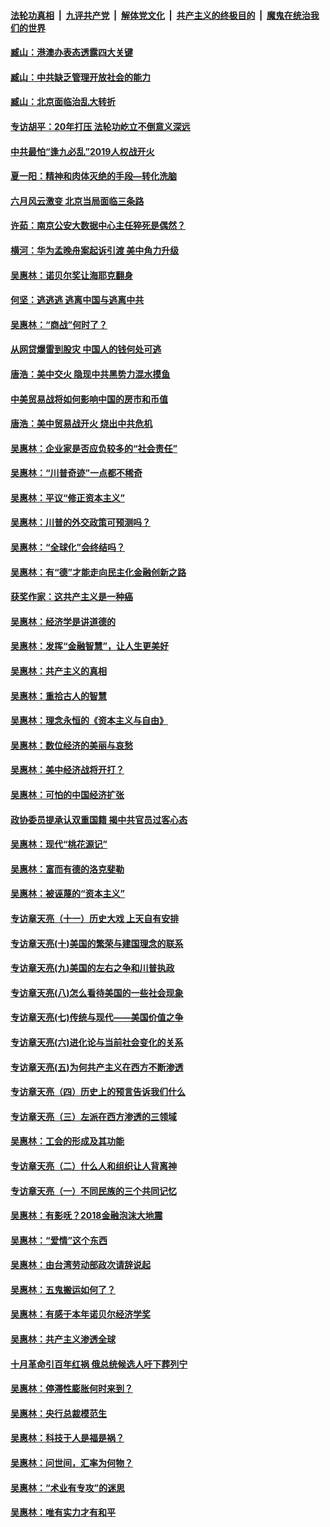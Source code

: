 ####  [法轮功真相](../../../../basic/blob/master/README.md?t=08260613) &nbsp;|&nbsp; [九评共产党](../../../../9ping.md/blob/master/README.md?t=08260613) &nbsp;|&nbsp; [解体党文化](../../../../jtdwh.md/blob/master/README.md?t=08260613)  &nbsp;|&nbsp; [共产主义的终极目的](../../../../gczydzjmd.md/blob/master/README.md?t=08260613) &nbsp;|&nbsp; [魔鬼在统治我们的世界](../../../../mgztzwmdsj.md/blob/master/README.md?t=08260613) 

#### [臧山：港澳办表态透露四大关键](../pages/nsc423/n11421628.md?t=08260613) 

#### [臧山：中共缺乏管理开放社会的能力](../pages/nsc423/n11407457.md?t=08260613) 

#### [臧山：北京面临治乱大转折](../pages/nsc423/n11406895.md?t=08260613) 

#### [专访胡平：20年打压 法轮功屹立不倒意义深远](../pages/nsc423/n11398800.md?t=08260613) 

#### [中共最怕“逢九必乱”2019人权战开火](../pages/nsc423/n11385248.md?t=08260613) 

#### [夏一阳：精神和肉体灭绝的手段—转化洗脑](../pages/nsc423/n11368250.md?t=08260613) 

#### [六月风云激变 北京当局面临三条路](../pages/nsc423/n11313668.md?t=08260613) 

#### [许茹：南京公安大数据中心主任猝死是偶然？](../pages/nsc423/n11064744.md?t=08260613) 

#### [横河：华为孟晚舟案起诉引渡 美中角力升级](../pages/nsc423/n11027230.md?t=08260613) 

#### [吴惠林：诺贝尔奖让海耶克翻身](../pages/nsc423/n10890049.md?t=08260613) 

#### [何坚：逃逃逃 逃离中国与逃离中共](../pages/nsc423/n10592891.md?t=08260613) 

#### [吴惠林：“商战”何时了？](../pages/nsc423/n10573558.md?t=08260613) 

#### [从网贷爆雷到股灾 中国人的钱何处可逃](../pages/nsc423/n10572800.md?t=08260613) 

#### [唐浩：美中交火 隐现中共黑势力混水摸鱼](../pages/nsc423/n10544040.md?t=08260613) 

#### [中美贸易战将如何影响中国的房市和币值](../pages/nsc423/n10543697.md?t=08260613) 

#### [唐浩：美中贸易战开火 烧出中共危机](../pages/nsc423/n10540126.md?t=08260613) 

#### [吴惠林：企业家是否应负较多的“社会责任”](../pages/nsc423/n10535022.md?t=08260613) 

#### [吴惠林：“川普奇迹”一点都不稀奇](../pages/nsc423/n10512808.md?t=08260613) 

#### [吴惠林：平议“修正资本主义”](../pages/nsc423/n10495724.md?t=08260613) 

#### [吴惠林：川普的外交政策可预测吗？](../pages/nsc423/n10462387.md?t=08260613) 

#### [吴惠林：“全球化”会终结吗？](../pages/nsc423/n10452838.md?t=08260613) 

#### [吴惠林：有“德”才能走向民主化金融创新之路](../pages/nsc423/n10432292.md?t=08260613) 

#### [获奖作家：这共产主义是一种癌](../pages/nsc423/n10431541.md?t=08260613) 

#### [吴惠林：经济学是讲道德的](../pages/nsc423/n10398014.md?t=08260613) 

#### [吴惠林：发挥“金融智慧”，让人生更美好](../pages/nsc423/n10375019.md?t=08260613) 

#### [吴惠林：共产主义的真相](../pages/nsc423/n10351394.md?t=08260613) 

#### [吴惠林：重拾古人的智慧](../pages/nsc423/n10337691.md?t=08260613) 

#### [吴惠林：理念永恒的《资本主义与自由》](../pages/nsc423/n10316274.md?t=08260613) 

#### [吴惠林：数位经济的美丽与哀愁](../pages/nsc423/n10292946.md?t=08260613) 

#### [吴惠林：美中经济战将开打？](../pages/nsc423/n10258825.md?t=08260613) 

#### [吴惠林：可怕的中国经济扩张](../pages/nsc423/n10219147.md?t=08260613) 

#### [政协委员提承认双重国籍 揭中共官员过客心态](../pages/nsc423/n10208809.md?t=08260613) 

#### [吴惠林：现代“桃花源记”](../pages/nsc423/n10185234.md?t=08260613) 

#### [吴惠林：富而有德的洛克斐勒](../pages/nsc423/n10142264.md?t=08260613) 

#### [吴惠林：被诬蔑的“资本主义”](../pages/nsc423/n10124816.md?t=08260613) 

#### [专访章天亮（十一）历史大戏 上天自有安排](../pages/nsc423/n10094905.md?t=08260613) 

#### [专访章天亮(十)美国的繁荣与建国理念的联系](../pages/nsc423/n10094899.md?t=08260613) 

#### [专访章天亮(九)美国的左右之争和川普执政](../pages/nsc423/n10094889.md?t=08260613) 

#### [专访章天亮(八)怎么看待美国的一些社会现象](../pages/nsc423/n10094857.md?t=08260613) 

#### [专访章天亮(七)传统与现代——美国价值之争](../pages/nsc423/n10093140.md?t=08260613) 

#### [专访章天亮(六)进化论与当前社会变化的关系](../pages/nsc423/n10092036.md?t=08260613) 

#### [专访章天亮(五)为何共产主义在西方不断渗透](../pages/nsc423/n10083620.md?t=08260613) 

#### [专访章天亮（四）历史上的预言告诉我们什么](../pages/nsc423/n10083606.md?t=08260613) 

#### [专访章天亮（三）左派在西方渗透的三领域](../pages/nsc423/n10081115.md?t=08260613) 

#### [吴惠林：工会的形成及其功能](../pages/nsc423/n10080633.md?t=08260613) 

#### [专访章天亮（二）什么人和组织让人背离神](../pages/nsc423/n10076637.md?t=08260613) 

#### [专访章天亮（一）不同民族的三个共同记忆](../pages/nsc423/n10074188.md?t=08260613) 

#### [吴惠林：有影呒？2018金融泡沫大地震](../pages/nsc423/n10040534.md?t=08260613) 

#### [吴惠林：“爱情”这个东西](../pages/nsc423/n10019423.md?t=08260613) 

#### [吴惠林：由台湾劳动部政次请辞说起](../pages/nsc423/n9979679.md?t=08260613) 

#### [吴惠林：五鬼搬运如何了？](../pages/nsc423/n9925338.md?t=08260613) 

#### [吴惠林：有感于本年诺贝尔经济学奖](../pages/nsc423/n9871883.md?t=08260613) 

#### [吴惠林：共产主义渗透全球](../pages/nsc423/n9812748.md?t=08260613) 

#### [十月革命引百年红祸 俄总统候选人吁下葬列宁](../pages/nsc423/n9810182.md?t=08260613) 

#### [吴惠林：停滞性膨胀何时来到？](../pages/nsc423/n9764136.md?t=08260613) 

#### [吴惠林：央行总裁模范生](../pages/nsc423/n9728134.md?t=08260613) 

#### [吴惠林：科技于人是福是祸？](../pages/nsc423/n9672982.md?t=08260613) 

#### [吴惠林：问世间，汇率为何物？](../pages/nsc423/n9621788.md?t=08260613) 

#### [吴惠林：“术业有专攻”的迷思](../pages/nsc423/n9580363.md?t=08260613) 

#### [吴惠林：唯有实力才有和平](../pages/nsc423/n9529599.md?t=08260613) 

